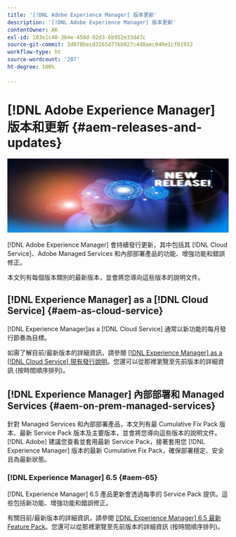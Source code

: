 ```yaml
---
title: '[!DNL Adobe Experience Manager] 版本更新'
description: '[!DNL Adobe Experience Manager] 版本更新'
contentOwner: AK
exl-id: 103e1c40-364e-450d-92d3-6b952e33d47c
source-git-commit: 3d078becd3165d77bb027c4d8aec040e1cf01932
workflow-type: ht
source-wordcount: '207'
ht-degree: 100%

---
```


# [!DNL Adobe Experience Manager] 版本和更新 {#aem-releases-and-updates}

![[!DNL Experience Manager] 新版本](assets/new-aem-releases1.jpeg)

[!DNL Adobe Experience Manager] 會持續發行更新，其中包括其 [!DNL Cloud Service]、Adobe Managed Services 和內部部署產品的功能、增強功能和錯誤修正。

本文列有每個版本類別的最新版本，並會將您導向這些版本的說明文件。

## [!DNL Experience Manager] as a [!DNL Cloud Service] {#aem-as-cloud-service}

[!DNL Experience Manager]as a [!DNL Cloud Service] 通常以新功能的每月發行節奏為目標。

如需了解目前/最新版本的詳細資訊，請參閱 [ [!DNL Experience Manager] as a [!DNL Cloud Service] 現有發行說明](https://experienceleague.adobe.com/docs/experience-manager-cloud-service/content/release-notes/release-notes/release-notes-current.html)。您還可以從那裡瀏覽至先前版本的詳細資訊 (按時間順序排列)。

## [!DNL Experience Manager] 內部部署和 Managed Services {#aem-on-prem-managed-services}

針對 Managed Services 和內部部署產品，本文列有最 Cumulative Fix Pack 版本、最新 Service Pack 版本及主要版本，並會將您導向這些版本的說明文件。[!DNL Adobe] 建議您查看並套用最新 Service Pack，接著套用您 [!DNL Experience Manager] 版本的最新 Cumulative Fix Pack，確保部署穩定、安全且為最新狀態。

### [!DNL Experience Manager] 6.5 {#aem-65}

[!DNL Experience Manager] 6.5 產品更新會透過每季的 Service Pack 提供。這些包括新功能、增強功能和錯誤修正。

有關目前/最新版本的詳細資訊，請參閱 [[!DNL Experience Manager] 6.5 最新 Feature Pack](https://experienceleague.adobe.com/docs/experience-manager-65/release-notes/release-notes.html)。您還可以從那裡瀏覽至先前版本的詳細資訊 (按時間順序排列)。
